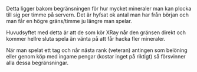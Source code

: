 Detta ligger bakom begränsningen för hur mycket mineraler man kan plocka till sig per timme på servern.
Det är hyfsat ok antal man har från början och man får en högre gräns/timme ju längre man spelar. 

Huvudsyftet med detta är att de som kör XRay når den gränsen direkt och kommer hellre sluta spela än vänta på att får hacka fler mineraler.

När man spelat ett tag och når nästa rank (veteran) antingen som belöning eller genom köp med ingame pengar (kostar inget på riktigt) så försvinner alla dessa begränsningar.
